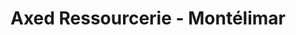 ---
title: "Axed Ressourcerie - Montélimar"
url: /montelimar/axed-ressourcerie-montelimar/
shop: charité
---